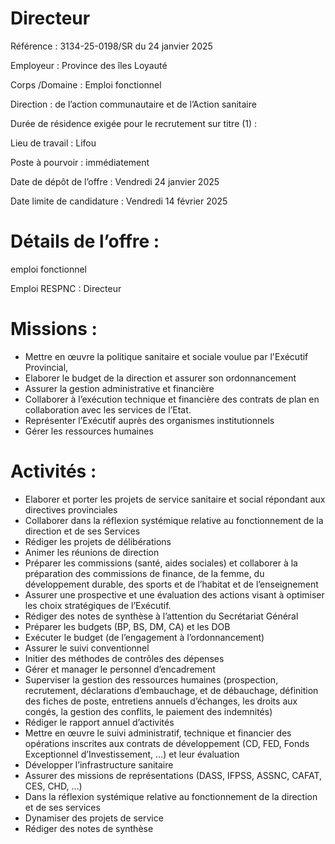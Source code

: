# Directeur

Référence : 3134-25-0198/SR du 24 janvier 2025

Employeur : Province des îles Loyauté

Corps /Domaine : Emploi fonctionnel

Direction : de l’action communautaire et de l’Action sanitaire

Durée de résidence exigée pour le recrutement sur titre (1) :

Lieu de travail : Lifou

Poste à pourvoir : immédiatement

Date de dépôt de l’offre : Vendredi 24 janvier 2025

Date limite de candidature : Vendredi 14 février 2025

# Détails de l’offre :

emploi fonctionnel

Emploi RESPNC : Directeur

# Missions :

- Mettre en œuvre la politique sanitaire et sociale voulue par l'Exécutif Provincial,
- Elaborer le budget de la direction et assurer son ordonnancement
- Assurer la gestion administrative et financière
- Collaborer à l’exécution technique et financière des contrats de plan en collaboration avec les services de l’Etat.
- Représenter l’Exécutif auprès des organismes institutionnels
- Gérer les ressources humaines

# Activités :

- Elaborer et porter les projets de service sanitaire et social répondant aux directives provinciales
- Collaborer dans la réflexion systémique relative au fonctionnement de la direction et de ses Services
- Rédiger les projets de délibérations
- Animer les réunions de direction
- Préparer les commissions (santé, aides sociales) et collaborer à la préparation des commissions de finance, de la femme, du développement durable, des sports et de l’habitat et de l’enseignement
- Assurer une prospective et une évaluation des actions visant à optimiser les choix stratégiques de l’Exécutif.
- Rédiger des notes de synthèse à l’attention du Secrétariat Général
- Préparer les budgets (BP, BS, DM, CA) et les DOB
- Exécuter le budget (de l’engagement à l’ordonnancement)
- Assurer le suivi conventionnel
- Initier des méthodes de contrôles des dépenses
- Gérer et manager le personnel d’encadrement
- Superviser la gestion des ressources humaines (prospection, recrutement, déclarations d’embauchage, et de débauchage, définition des fiches de poste, entretiens annuels d’échanges, les droits aux congés, la gestion des conflits, le paiement des indemnités)
- Rédiger le rapport annuel d’activités
- Mettre en œuvre le suivi administratif, technique et financier des opérations inscrites aux contrats de développement (CD, FED, Fonds Exceptionnel d’Investissement, …) et leur évaluation
- Développer l’infrastructure sanitaire
- Assurer des missions de représentations (DASS, IFPSS, ASSNC, CAFAT, CES, CHD, …)
- Dans la réflexion systémique relative au fonctionnement de la direction et de ses services
- Dynamiser des projets de service
- Rédiger des notes de synthèse